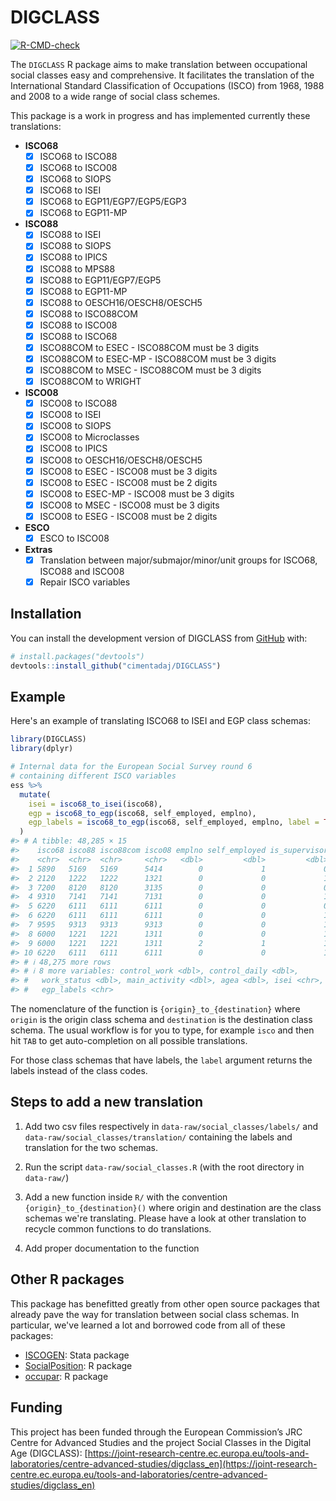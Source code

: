 <!-- README.md is generated from README.Rmd. Please edit that file -->



# DIGCLASS

<!-- badges: start -->
[![R-CMD-check](https://github.com/cimentadaj/DIGCLASS/actions/workflows/R-CMD-check.yaml/badge.svg)](https://github.com/cimentadaj/DIGCLASS/actions/workflows/R-CMD-check.yaml)
<!-- badges: end -->

The `DIGCLASS` R package aims to make translation between occupational social classes easy and comprehensive. It facilitates the translation of the International Standard Classification of Occupations (ISCO) from 1968, 1988 and 2008 to a wide range of social class schemes.

This package is a work in progress and has implemented currently these translations:

* **ISCO68**
  - [X] ISCO68 to ISCO88
  - [X] ISCO68 to ISCO08
  - [X] ISCO68 to SIOPS
  - [X] ISCO68 to ISEI
  - [X] ISCO68 to EGP11/EGP7/EGP5/EGP3
  - [X] ISCO68 to EGP11-MP

* **ISCO88**
  - [X] ISCO88 to ISEI
  - [X] ISCO88 to SIOPS
  - [X] ISCO88 to IPICS
  - [X] ISCO88 to MPS88
  - [X] ISCO88 to EGP11/EGP7/EGP5
  - [X] ISCO88 to EGP11-MP
  - [X] ISCO88 to OESCH16/OESCH8/OESCH5
  - [X] ISCO88 to ISCO88COM
  - [X] ISCO88 to ISCO08
  - [X] ISCO88 to ISCO68
  - [X] ISCO88COM to ESEC - ISCO88COM must be 3 digits
  - [X] ISCO88COM to ESEC-MP - ISCO88COM must be 3 digits
  - [X] ISCO88COM to MSEC - ISCO88COM must be 3 digits
  - [X] ISCO88COM to WRIGHT

* **ISCO08**
  - [X] ISCO08 to ISCO88
  - [X] ISCO08 to ISEI
  - [X] ISCO08 to SIOPS
  - [X] ISCO08 to Microclasses
  - [X] ISCO08 to IPICS
  - [X] ISCO08 to OESCH16/OESCH8/OESCH5
  - [X] ISCO08 to ESEC - ISCO08 must be 3 digits
  - [X] ISCO08 to ESEC - ISCO08 must be 2 digits
  - [X] ISCO08 to ESEC-MP - ISCO08 must be 3 digits
  - [X] ISCO08 to MSEC - ISCO08 must be 3 digits
  - [X] ISCO08 to ESEG - ISCO08 must be 2 digits

* **ESCO**
  - [X] ESCO to ISCO08

* **Extras**
  - [X] Translation between major/submajor/minor/unit groups for ISCO68, ISCO88 and ISCO08
  - [X] Repair ISCO variables

## Installation

You can install the development version of DIGCLASS from [GitHub](https://github.com/) with:

``` r
# install.packages("devtools")
devtools::install_github("cimentadaj/DIGCLASS")
```

## Example

Here's an example of translating ISCO68 to ISEI and EGP class schemas:


```r
library(DIGCLASS)
library(dplyr)

# Internal data for the European Social Survey round 6
# containing different ISCO variables
ess %>%
  mutate(
    isei = isco68_to_isei(isco68),
    egp = isco68_to_egp(isco68, self_employed, emplno),
    egp_labels = isco68_to_egp(isco68, self_employed, emplno, label = TRUE)
  )
#> # A tibble: 48,285 × 15
#>    isco68 isco88 isco88com isco08 emplno self_employed is_supervisor
#>    <chr>  <chr>  <chr>     <chr>   <dbl>         <dbl>         <dbl>
#>  1 5890   5169   5169      5414        0             1             0
#>  2 2120   1222   1222      1321        0             0             1
#>  3 7200   8120   8120      3135        0             0             0
#>  4 9310   7141   7141      7131        0             0             1
#>  5 6220   6111   6111      6111        0             0             0
#>  6 6220   6111   6111      6111        0             0             1
#>  7 9595   9313   9313      9313        0             0             1
#>  8 6000   1221   1221      1311        0             0             1
#>  9 6000   1221   1221      1311        2             1             1
#> 10 6220   6111   6111      6111        0             0             1
#> # ℹ 48,275 more rows
#> # ℹ 8 more variables: control_work <dbl>, control_daily <dbl>,
#> #   work_status <dbl>, main_activity <dbl>, agea <dbl>, isei <chr>, egp <chr>,
#> #   egp_labels <chr>
```

The nomenclature of the function is `{origin}_to_{destination}` where `origin` is the origin class schema and `destination` is the destination class schema. The usual workflow is for you to type, for example `isco` and then hit `TAB` to get auto-completion on all possible translations.

For those class schemas that have labels, the `label` argument returns the labels instead of the class codes.

## Steps to add a new translation

1. Add two csv files respectively in `data-raw/social_classes/labels/` and `data-raw/social_classes/translation/` containing the labels and translation for the two schemas.

2. Run the script `data-raw/social_classes.R` (with the root directory in `data-raw/`)

3. Add a new function inside `R/` with the convention `{origin}_to_{destination}()` where origin and destination are the class schemas we're translating. Please have a look at other translation to recycle common functions to do translations.

4. Add proper documentation to the function

## Other R packages

This package has benefitted greatly from other open source packages that already pave the way for translation between social class schemas. In particular, we've learned a lot and borrowed code from all of these packages:

- [ISCOGEN](https://github.com/benjann/iscogen): Stata package
- [SocialPosition](https://cran.r-project.org/web/packages/SocialPosition/index.html): R package
- [occupar](https://github.com/DiogoFerrari/occupar/): R package


## Funding

This project has been funded through the European Commission’s JRC Centre for Advanced Studies and the project Social Classes in the Digital Age (DIGCLASS): [https://joint-research-centre.ec.europa.eu/tools-and-laboratories/centre-advanced-studies/digclass_en](https://joint-research-centre.ec.europa.eu/tools-and-laboratories/centre-advanced-studies/digclass_en)
